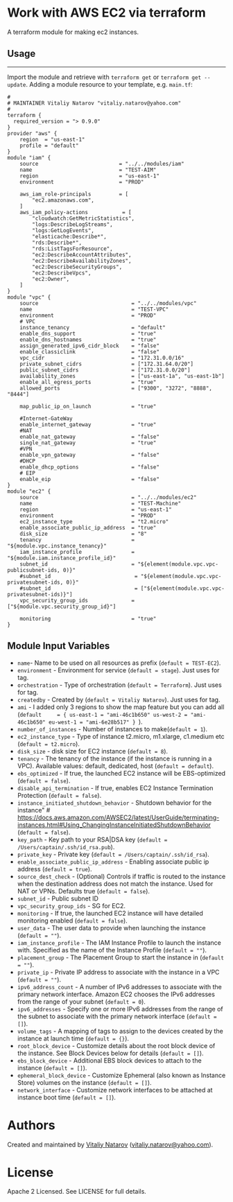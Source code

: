 # Work with AWS EC2 via terraform

A terraform module for making ec2 instances.

## Usage
--------

Import the module and retrieve with ```terraform get``` or ```terraform get --update```. Adding a module resource to your template, e.g. `main.tf`:

```
#
# MAINTAINER Vitaliy Natarov "vitaliy.natarov@yahoo.com"
#
terraform {
  required_version = "> 0.9.0"
}
provider "aws" {
    region  = "us-east-1"
    profile = "default"
}
module "iam" {
    source                          = "../../modules/iam"
    name                            = "TEST-AIM"
    region                          = "us-east-1"
    environment                     = "PROD"

    aws_iam_role-principals         = [
        "ec2.amazonaws.com",
    ]
    aws_iam_policy-actions           = [
        "cloudwatch:GetMetricStatistics",
        "logs:DescribeLogStreams",
        "logs:GetLogEvents",
        "elasticache:Describe*",
        "rds:Describe*",
        "rds:ListTagsForResource",
        "ec2:DescribeAccountAttributes",
        "ec2:DescribeAvailabilityZones",
        "ec2:DescribeSecurityGroups",
        "ec2:DescribeVpcs",
        "ec2:Owner",
    ]
}
module "vpc" {
    source                              = "../../modules/vpc"
    name                                = "TEST-VPC"
    environment                         = "PROD"
    # VPC
    instance_tenancy                    = "default"
    enable_dns_support                  = "true"
    enable_dns_hostnames                = "true"
    assign_generated_ipv6_cidr_block    = "false"
    enable_classiclink                  = "false"
    vpc_cidr                            = "172.31.0.0/16"
    private_subnet_cidrs                = ["172.31.64.0/20"]
    public_subnet_cidrs                 = ["172.31.0.0/20"]
    availability_zones                  = ["us-east-1a", "us-east-1b"]
    enable_all_egress_ports             = "true"
    allowed_ports                       = ["9300", "3272", "8888", "8444"]

    map_public_ip_on_launch             = "true"

    #Internet-GateWay
    enable_internet_gateway             = "true"
    #NAT
    enable_nat_gateway                  = "false"
    single_nat_gateway                  = "true"
    #VPN
    enable_vpn_gateway                  = "false"
    #DHCP
    enable_dhcp_options                 = "false"
    # EIP
    enable_eip                          = "false"
}
module "ec2" {
    source                              = "../../modules/ec2"
    name                                = "TEST-Machine"    
    region                              = "us-east-1"
    environment                         = "PROD"
    ec2_instance_type                   = "t2.micro"
    enable_associate_public_ip_address  = "true"
    disk_size                           = "8"
    tenancy                             = "${module.vpc.instance_tenancy}"
    iam_instance_profile                = "${module.iam.instance_profile_id}"
    subnet_id                           = "${element(module.vpc.vpc-publicsubnet-ids, 0)}"
    #subnet_id                           = "${element(module.vpc.vpc-privatesubnet-ids, 0)}"
    #subnet_id                           = ["${element(module.vpc.vpc-privatesubnet-ids)}"]
    vpc_security_group_ids              = ["${module.vpc.security_group_id}"]

    monitoring                          = "true"
}
```

Module Input Variables
----------------------

- `name`- Name to be used on all resources as prefix (`default = TEST-EC2`).
- `environment` - Environment for service (`default = stage`). Just uses for tag.
- `orchestration` - Type of orchestration (`default = Terraform`). Just uses for tag.
- `createdby` - Created by (`default = Vitaliy Natarov`). Just uses for tag.
- `ami` - I added only 3 regions to show the map feature but you can add all (`default     = {
        us-east-1 = "ami-46c1b650"
        us-west-2 = "ami-46c1b650"
        eu-west-1 = "ami-6e28b517"
    }
`).
- `number_of_instances` - Number of instances to make(`default = 1`).
- `ec2_instance_type` - Type of instance t2.micro, m1.xlarge, c1.medium etc (`default = t2.micro`).
- `disk_size` - disk size for EC2 instance (`default = 8`).
- `tenancy` - The tenancy of the instance (if the instance is running in a VPC). Available values: default, dedicated, host (`default = default`).
- `ebs_optimized` - If true, the launched EC2 instance will be EBS-optimized (`default = false`).
- `disable_api_termination` - If true, enables EC2 Instance Termination Protection (`default = false`).
- `instance_initiated_shutdown_behavior` - Shutdown behavior for the instance" # https://docs.aws.amazon.com/AWSEC2/latest/UserGuide/terminating-instances.html#Using_ChangingInstanceInitiatedShutdownBehavior (`default = false`).
- `key_path` - Key path to your RSA|DSA key (`default = /Users/captain/.ssh/id_rsa.pub`).
- `private_key` - Private key (`default = /Users/captain/.ssh/id_rsa`).
- `enable_associate_public_ip_address` - Enabling associate public ip address (`default = true`).
- `source_dest_check` - (Optional) Controls if traffic is routed to the instance when the destination address does not match the instance. Used for NAT or VPNs. Defaults true (`default = false`).
- `subnet_id` - Public subnet ID
- `vpc_security_group_ids` - SG for EC2.
- `monitoring` - If true, the launched EC2 instance will have detailed monitoring enabled (`default = false`).
- `user_data` - The user data to provide when launching the instance (`default = ""`).
- `iam_instance_profile` - The IAM Instance Profile to launch the instance with. Specified as the name of the Instance Profile (`default = ""`).
- `placement_group` - The Placement Group to start the instance in (`default = ""`).
- `private_ip` - Private IP address to associate with the instance in a VPC (`default = ""`).
- `ipv6_address_count` - A number of IPv6 addresses to associate with the primary network interface. Amazon EC2 chooses the IPv6 addresses from the range of your subnet (`default = 0`).
- `ipv6_addresses` - Specify one or more IPv6 addresses from the range of the subnet to associate with the primary network interface (`default = []`).
- `volume_tags` - A mapping of tags to assign to the devices created by the instance at launch time (`default = {}`).
- `root_block_device` - Customize details about the root block device of the instance. See Block Devices below for details (`default = []`).
- `ebs_block_device` - Additional EBS block devices to attach to the instance (`default = []`).
- `ephemeral_block_device` - Customize Ephemeral (also known as Instance Store) volumes on the instance (`default = []`).
- `network_interface` - Customize network interfaces to be attached at instance boot time (`default = []`).


Authors
=======

Created and maintained by [Vitaliy Natarov](https://github.com/SebastianUA)
(vitaliy.natarov@yahoo.com).

License
=======

Apache 2 Licensed. See LICENSE for full details.
